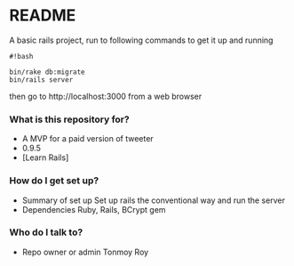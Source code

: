 # README #

A basic rails project, run to following commands to get it up and running


```
#!bash

bin/rake db:migrate
bin/rails server
```

then go to http://localhost:3000 from a web browser

### What is this repository for? ###

* A MVP for a paid version of tweeter
* 0.9.5
* [Learn Rails]

### How do I get set up? ###

* Summary of set up
Set up rails the conventional way and run the server
* Dependencies
Ruby, Rails, BCrypt gem


### Who do I talk to? ###

* Repo owner or admin
Tonmoy Roy